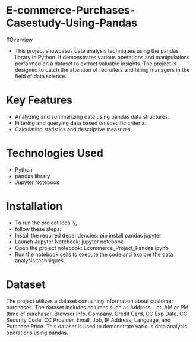 # E-commerce-Purchases-Casestudy-Using-Pandas
#Overview
- This project showcases data analysis techniques using the pandas library in Python. It demonstrates various operations and manipulations performed on a dataset to extract valuable insights. The project is designed to catch the attention of recruiters and hiring managers in the field of data science.

# Key Features
- Analyzing and summarizing data using pandas data structures.
- Filtering and querying data based on specific criteria.
- Calculating statistics and descriptive measures.


# Technologies Used
- Python
- pandas library
- Jupyter Notebook

# Installation
- To run the project locally,
-  follow these steps:
-  Install the required dependencies: pip install pandas jupyter
-  Launch Jupyter Notebook: jupyter notebook
-  Open the project notebook: Ecommerce_Project_Pandas.ipynb
- Run the notebook cells to execute the code and explore the data analysis techniques.
# Dataset
The project utilizes a dataset containing information about customer purchases. The dataset includes columns such as Address, Lot, AM or PM (time of purchase), Browser Info, Company, Credit Card, CC Exp Date, CC Security Code, CC Provider, Email, Job, IP Address, Language, and Purchase Price. This dataset is used to demonstrate various data analysis operations using pandas.
